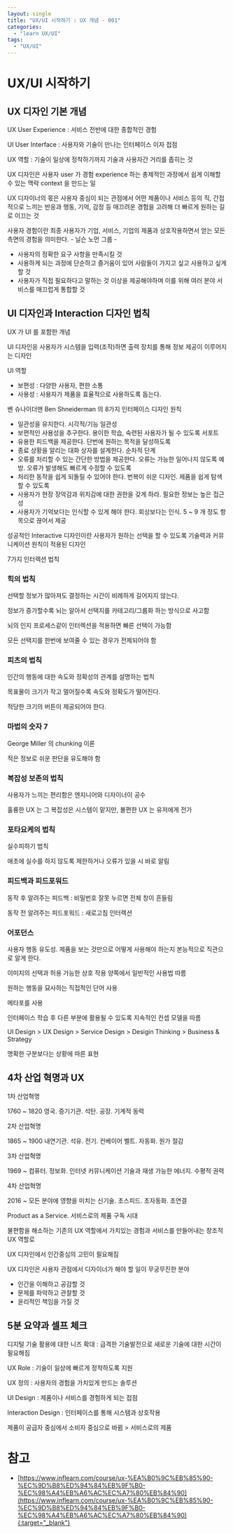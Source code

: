 ```yaml
---
layout: single
title: "UX/UI 시작하기 : UX 개념 - 001"
categories:
  - "learn UX/UI"
tags:
  - "UX/UI"
---
```


# UX/UI 시작하기

## UX 디자인 기본 개념

UX User Experience : 서비스 전반에 대한 종합적인 경험

UI User Interface : 사용자와 기술이 만나는 인터페이스 이자 접점

UX 역할 : 기술이 일상에 정착하기까지 기술과 사용자간 거리를 좁히는 것

UX 디자인은 사용자 user 가 경험 experience 하는 총제적인 과정에서 쉽게 이해할 수 있는 맥락 context 을 만드는 일

UX 디자이너의 몫은 사용자 중심이 되는 관점에서 어떤 제품이나 서비스 등의 직, 간접적으로 느끼는 반응과 행동, 기억, 감정 등 매끄려운 경험을 고려해 더 빠르게 원하는 길로 이끄는 것

사용자 경험이란 최종 사용자가 기업, 서비스, 기업의 제품과 상호작용하면서 얻는 모든 측면의 경험을 의미한다. - 닐슨 노먼 그룹 -

- 사용자의 정확한 요구 사항을 만족시킬 것
- 사용하게 되는 과정에 단순하고 즐거움이 있어 사람들이 가지고 싶고 사용하고 싶게 할 것
- 사용자가 직접 필요하다고 말하는 것 이상을 제공해야하며 이를 위해 여러 분야 서비스를 매끄럽게 통합할 것

## UI 디자인과 Interaction 디자인 법칙

UX 가 UI 를 포함한 개념

UI 디자인응 사용자가 시스템을 입력(조작)하면 출력 장치를 통해 정보 제공이 이루어지는 디자인

UI 역할

- 보편성 : 다양한 사용자, 편한 소통
- 사용성 : 사용자가 제품을 효율적으로 사용하도록 돕는다.

벤 슈나이더맨 Ben Shneiderman 의 8가지 인터페이스 디자인 원칙

- 일관성을 유지한다. 시각적/기능 일관성
- 보편적인 사용성을 추구한다. 용이한 학습, 숙련된 사용자가 될 수 있도록 서포트
- 유용한 피드백을 제공한다. 단번에 원하는 목적을 달성하도록
- 종료 상황을 알리는 대화 상자를 설계한다. 순차적 단계
- 오류를 처리할 수 있는 간단한 방법을 제공한다. 오류는 가능한 일어나지 않도록 예방. 오류가 발생해도 빠르게 수정할 수 있도록
- 처리한 동작을 쉽게 되돌릴 수 있어야 한다. 번복이 쉬운 디자인. 제품을 쉽게 탐색할 수 있도록
- 사용자가 현장 장악감과 위치감에 대한 권한을 갖게 하라. 필요한 정보는 높은 접근성
- 사용자가 기억보다는 인식할 수 있게 해야 한다. 회상보다는 인식. 5 ~ 9 개 정도 항목으로 끊어서 제공

성공적인 Interactive 디자인이란 사용자가 원하는 선택을 할 수 있도록 기술력과 커뮤니케이션 원칙이 적용된 디자인

7가지 인터렉션 법칙

### 힉의 법칙

선택할 정보가 많아져도 결정하는 시간이 비례하게 길어지지 않는다.

정보가 증가할수록 뇌는 알아서 선택지를 카테고리/그룹화 하는 방식으로 사고함

뇌의 인지 프로세스같이 인터렉션을 적용하면 빠른 선택이 가능함

모든 선택지를 한번에 보여줄 수 있는 경우가 전제되어야 함

### 피츠의 법칙

인간의 행동에 대한 속도와 정확성의 관계를 설명하는 법칙

목표물이 크기가 작고 멀어질수록 속도와 정확도가 떨어진다.

적당한 크기의 버튼이 제공되어야 한다.

### 마법의 숫자 7

George Miller 의 chunking 이론

적은 정보로 쉬운 판단을 유도해야 함

### 복잡성 보존의 법칙

사용자가 느끼는 편리함은 엔지니어와 디자이너이 공수

훌륭한 UX 는 그 복잡성은 시스템이 맡지만, 불편한 UX 는 유저에게 전가

### 포타요케의 법칙

실수피하기 법칙

애초에 실수를 하지 않도록 제한하거나 오류가 있을 시 바로 알림

### 피드백과 피드포워드

동작 후 알려주는 피드백 : 비밀번호 잘못 누르면 전체 창이 흔들림

동작 전 알려주는 피드포워드 : 새로고침 인터랙션

### 어포던스

사용자 행동 유도성. 제품을 보는 것만으로 어떻게 사용해야 하는지 본능적으로 직관으로 알게 한다.

이미지의 선택과 허용 가능한 상호 작용 양쪽에서 일반적인 사용법 따름

원하는 행동을 묘사하는 직접적인 단어 사용

메타포를 사용

인터페이스 학습 후 다른 부분에 활용될 수 있도록 지속적인 컨셉 모델을 따름

UI Design > UX Design > Service Design > Desigin Thinking > Business & Strategy

명확한 구분보다는 상황에 따른 표현

## 4차 산업 혁명과 UX

1차 산업혁명

1760 ~ 1820 영국. 증기기관. 석탄. 공장. 기계적 동력

2차 산업혁명

1865 ~ 1900 내연기관. 석유. 전기. 컨베이어 벨트. 자동화. 원가 절감

3차 산업혁명

1969 ~ 컴퓨터. 정보화. 인터넷 커뮤니케이션 기술과 재생 가능한 에너지. 수평적 권력

4차 산업혁명

2016 ~ 모든 분야에 영향을 미치는 신기술. 초스피드. 초자동화. 초연결

Product as a Service. 서비스로의 제품 구독 시대

불편함을 해소하는 기존의 UX 역할에서 가치있는 경험과 서비스를 만들어내는 창조적 UX 역할로

UX 디자인에서 인간중심의 고민이 필요해짐

UX 디자인은 사용자 관점에서 디자이너가 해야 할 일이 무궁무진한 분야

- 인간을 이해하고 공감할 것
- 문제를 파악하고 관찰할 것
- 윤리적인 책임을 가질 것

## 5분 요약과 셀프 체크

디지털 기술 활용에 대한 니즈 확대 : 급격한 기술발전으로 새로운 기술에 대한 시간이 필요해짐

UX Role : 기술이 일상에 빠르게 정착하도록 지원

UX 정의 : 사용자의 경험을 가치있게 만드는 솔루션

UI Design : 제품이나 서비스를 경험하게 되는 접점

Interaction Design : 인터페이스를 통해 시스템과 상호작용

제품이 공급자 중심에서 소비자 중심으로 바뀜 > 서비스로의 제품

# 참고

- [https://www.inflearn.com/course/ux-%EA%B0%9C%EB%85%90-%EC%9D%B8%ED%94%84%EB%9F%B0-%EC%98%A4%EB%A6%AC%EC%A7%80%EB%84%90](https://www.inflearn.com/course/ux-%EA%B0%9C%EB%85%90-%EC%9D%B8%ED%94%84%EB%9F%B0-%EC%98%A4%EB%A6%AC%EC%A7%80%EB%84%90){:target="_blank"}